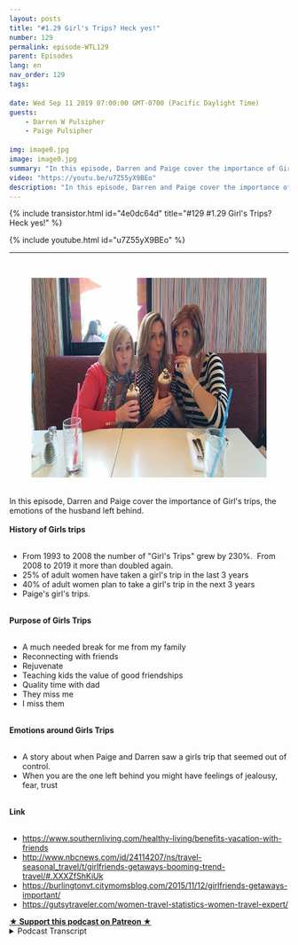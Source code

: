 ```yaml
---
layout: posts
title: "#1.29 Girl's Trips? Heck yes!"
number: 129
permalink: episode-WTL129
parent: Episodes
lang: en
nav_order: 129
tags:

date: Wed Sep 11 2019 07:00:00 GMT-0700 (Pacific Daylight Time)
guests:
    - Darren W Pulsipher
    - Paige Pulsipher

img: image0.jpg
image: image0.jpg
summary: "In this episode, Darren and Paige cover the importance of Girl's trips, the emotions of the husband left behind."
video: "https://youtu.be/u7Z55yX9BEo"
description: "In this episode, Darren and Paige cover the importance of Girl's trips, the emotions of the husband left behind."
---
```


<div>
{% include transistor.html id="4e0dc64d" title="#129 #1.29 Girl's Trips? Heck yes!" %}

{% include youtube.html id="u7Z55yX9BEo" %}
</div>

---

<html><head></head><body><div><a href="http://3.bp.blogspot.com/-Tm_AWfsoIRA/XXk55Rumd3I/AAAAAAAFDm4/N_z38Uw4N18iXktBpOeDjCiCKHpvVRhTACK4BGAYYCw/s1600/2015-03-06.jpg"><br></a><figure data-trix-attachment="{&quot;contentType&quot;:&quot;image&quot;,&quot;height&quot;:360,&quot;url&quot;:&quot;http://3.bp.blogspot.com/-Tm_AWfsoIRA/XXk55Rumd3I/AAAAAAAFDm4/N_z38Uw4N18iXktBpOeDjCiCKHpvVRhTACK4BGAYYCw/s640/2015-03-06.jpg&quot;,&quot;width&quot;:640}" data-trix-content-type="image" class="attachment attachment--preview"><img src="./image0.jpg" width="640" height="360"><figcaption class="attachment__caption"></figcaption></figure></div><div><br></div><div>In this episode, Darren and Paige cover the importance of Girl's trips, the emotions of the husband left behind.</div><div><strong><br>History of Girls trips<br></strong><br></div><ul><li>From 1993 to 2008 the number of "Girl's Trips" grew by 230%.&nbsp; From 2008 to 2019 it more than doubled again.</li><li>25% of adult women have taken a girl's trip in the last 3 years</li><li>40% of adult women plan to take a girl's trip in the next 3 years</li><li>Paige's girl's trips.</li></ul><div><strong><br>Purpose of Girls Trips<br></strong><br></div><ul><li>A much needed break for me from my family</li><li>Reconnecting with friends</li><li>Rejuvenate</li><li>Teaching kids the value of good friendships</li><li>Quality time with dad</li><li>They miss me</li><li>I miss them</li></ul><div><strong><br>Emotions around Girls Trips<br></strong><br></div><ul><li>A story about when Paige and Darren saw a girls trip that seemed out of control.</li><li>When you are the one left behind you might have feelings of jealousy, fear, trust</li></ul><div><strong><br>Link<br></strong><br></div><ul><li><a href="https://www.southernliving.com/healthy-living/benefits-vacation-with-friends">https://www.southernliving.com/healthy-living/benefits-vacation-with-friends</a></li><li><a href="http://www.nbcnews.com/id/24114207/ns/travel-seasonal_travel/t/girlfriends-getaways-booming-trend-travel/#.XXXZfShKiUk">http://www.nbcnews.com/id/24114207/ns/travel-seasonal_travel/t/girlfriends-getaways-booming-trend-travel/#.XXXZfShKiUk</a></li><li><a href="https://burlingtonvt.citymomsblog.com/2015/11/12/girlfriends-getaways-important/">https://burlingtonvt.citymomsblog.com/2015/11/12/girlfriends-getaways-important/</a></li><li><a href="https://gutsytraveler.com/women-travel-statistics-women-travel-expert/">https://gutsytraveler.com/women-travel-statistics-women-travel-expert/</a></li></ul>
<strong>
  <a href="https://www.patreon.com/wheresthelemonade" target="_donate" rel="payment" title="★ Support this podcast on Patreon ★">★ Support this podcast on Patreon ★</a>
</strong></body></html>

<details>
<summary> Podcast Transcript </summary>

<p></p>

</details>
